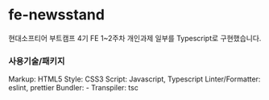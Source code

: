 # fe-newsstand
현대소프티어 부트캠프 4기 FE 1~2주차 개인과제 일부를 Typescript로 구현했습니다.

### 사용기술/패키지
Markup: HTML5
Style: CSS3
Script: Javascript, Typescript
Linter/Formatter: eslint, prettier
Bundler: -
Transpiler: tsc

